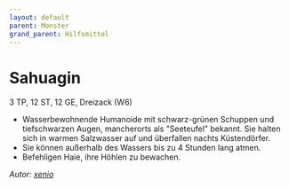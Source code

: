 ```yaml
---
layout: default
parent: Monster
grand_parent: Hilfsmittel
---
```


# Sahuagin
3 TP, 12 ST, 12 GE, Dreizack (W6)
- Wasserbewohnende Humanoide mit schwarz-grünen Schuppen und tiefschwarzen Augen, mancherorts als "Seeteufel" bekannt. Sie halten sich in warmen Salzwasser auf und überfallen nachts Küstendörfer.
- Sie können außerhalb des Wassers bis zu 4 Stunden lang atmen.
- Befehligen Haie, ihre Höhlen zu bewachen.

*Autor: [xenio](https://xenioinabottle.blogspot.com)*
